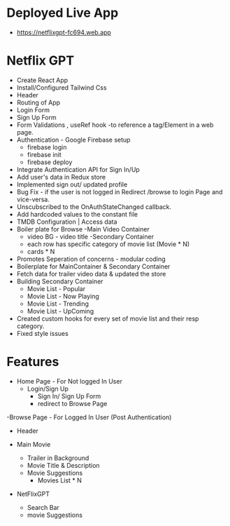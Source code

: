 # Deployed Live App

- https://netflixgpt-fc694.web.app

# Netflix GPT

- Create React App
- Install/Configured Tailwind Css
- Header
- Routing of App
- Login Form
- Sign Up Form
- Form Validations , useRef hook -to reference a tag/Element in a web page.
- Authentication - Google Firebase setup
  - firebase login
  - firebase init
  - firebase deploy
- Integrate Authentication API for Sign In/Up
- Add user's data in Redux store
- Implemented sign out/ updated profile
- Bug Fix - if the user is not logged in Redirect /browse to login Page and vice-versa.
- Unscubscribed to the OnAuthStateChanged callback.
- Add hardcoded values to the constant file
- TMDB Configuration | Access data
- Boiler plate for Browse
  -Main Video Container
  - video BG - video title
    -Secondary Container
  - each row has specific category of movie list (Movie \* N)
  - cards \* N
- Promotes Seperation of concerns - modular coding
- Boilerplate for MainContainer & Secondary Container
- Fetch data for trailer video data & updated the store
- Building Secondary Container
  - Movie List - Popular
  - Movie List - Now Playing
  - Movie List - Trending
  - Movie List - UpComing
- Created custom hooks for every set of movie list and their resp category.
- Fixed style issues

# Features

- Home Page - For Not logged In User
  - Login/Sign Up
    - Sign In/ Sign Up Form
    - redirect to Browse Page

-Browse Page - For Logged In User (Post Authentication)

- Header
- Main Movie

  - Trailer in Background
  - Movie Title & Description
  - Movie Suggestions
    - Movies List \* N

- NetFlixGPT
  - Search Bar
  - movie Suggestions
